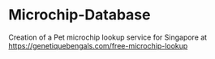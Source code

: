 # Microchip-Database
Creation of a Pet microchip lookup service for Singapore at https://genetiquebengals.com/free-microchip-lookup
